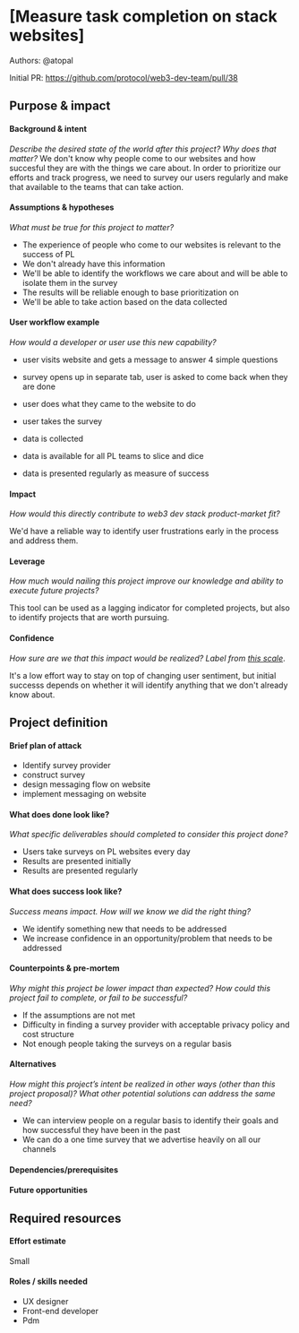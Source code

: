 # [Measure task completion on stack websites] 

Authors: @atopal

Initial PR: https://github.com/protocol/web3-dev-team/pull/38


## Purpose &amp; impact 
#### Background &amp; intent
_Describe the desired state of the world after this project? Why does that matter?_
We don't know why people come to our websites and how succesful they are with the things we care about. In order to prioritize our efforts and track progress, we need to survey our users regularly and make that available to the teams that can take action.


#### Assumptions &amp; hypotheses
_What must be true for this project to matter?_
- The experience of people who come to our websites is relevant to the success of PL
- We don't already have this information
- We'll be able to identify the workflows we care about and will be able to isolate them in the survey
- The results will be reliable enough to base prioritization on
- We'll be able to take action based on the data collected

#### User workflow example
_How would a developer or user use this new capability?_
* user visits website and gets a message to answer 4 simple questions
* survey opens up in separate tab, user is asked to come back when they are done
* user does what they came to the website to do
* user takes the survey

* data is collected
* data is available for all PL teams to slice and dice
* data is presented regularly as measure of success

#### Impact
_How would this directly contribute to web3 dev stack product-market fit?_

We'd have a reliable way to identify user frustrations early in the process and address them.

#### Leverage
_How much would nailing this project improve our knowledge and ability to execute future projects?_

This tool can be used as a lagging indicator for completed projects, but also to identify projects that are worth pursuing. 

#### Confidence
_How sure are we that this impact would be realized? Label from [this scale](https://medium.com/@nimay/inside-product-introduction-to-feature-priority-using-ice-impact-confidence-ease-and-gist-5180434e5b15)_.

It's a low effort way to stay on top of changing user sentiment, but initial successs depends on whether it will identify anything that we don't already know about.

## Project definition
#### Brief plan of attack

- Identify survey provider
- construct survey
- design messaging flow on website
- implement messaging on website

#### What does done look like?
_What specific deliverables should completed to consider this project done?_

- Users take surveys on PL websites every day
- Results are presented initially
- Results are presented regularly

####  What does success look like?
_Success means impact. How will we know we did the right thing?_

- We identify something new that needs to be addressed
- We increase confidence in an opportunity/problem that needs to be addressed

#### Counterpoints &amp; pre-mortem
_Why might this project be lower impact than expected? How could this project fail to complete, or fail to be successful?_

- If the assumptions are not met
- Difficulty in finding a survey provider with acceptable privacy policy and cost structure
- Not enough people taking the surveys on a regular basis

#### Alternatives
_How might this project’s intent be realized in other ways (other than this project proposal)? What other potential solutions can address the same need?_

- We can interview people on a regular basis to identify their goals and how successful they have been in the past
- We can do a one time survey that we advertise heavily on all our channels

#### Dependencies/prerequisites
<!--List any other projects that are dependencies/prerequisites for this project that is being pitched.-->

#### Future opportunities
<!--What future projects/opportunities could this project enable?-->

## Required resources

#### Effort estimate
Small

#### Roles / skills needed
- UX designer
- Front-end developer
- Pdm
